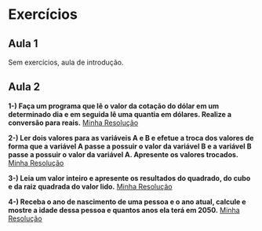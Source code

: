 # Exercícios 
## Aula 1
Sem exercícios, aula de introdução.

## Aula 2
**1-) Faça um programa que lê o valor da cotação do dólar em um determinado dia e em seguida lê uma quantia em dólares. Realize a conversão para reais.** [Minha Resolução](https://github.com/Assaoka/Minha-Jornada-de-Aprendizado-em-C/blob/main/Aula2_Ex1_JoaoAssaoka.c)

**2-) Ler dois valores para as variáveis A e B e efetue a troca dos valores de forma que a variável A passe a possuir o valor da variável B e a variável B passe a possuir o valor da variável A. Apresente os valores trocados.** [Minha Resolução]()

**3-) Leia um valor inteiro e apresente os resultados do quadrado, do cubo e da raiz quadrada do valor lido.** [Minha Resolução]()

**4-) Receba o ano de nascimento de uma pessoa e o ano atual, calcule e mostre a idade dessa pessoa e quantos anos ela terá em 2050.** [Minha Resolução]()
